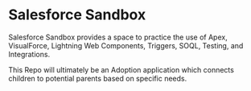 # Salesforce Sandbox

Salesforce Sandbox provides a space to practice the use of Apex, VisualForce, Lightning Web Components, Triggers, SOQL, Testing, and Integrations.

This Repo will ultimately be an Adoption application which connects children to potential parents based on specific needs.